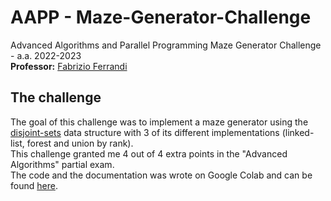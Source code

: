 # AAPP - Maze-Generator-Challenge
Advanced Algorithms and Parallel Programming Maze Generator Challenge - a.a. 2022-2023<br>
**Professor:** [Fabrizio Ferrandi](https://ferrandi.faculty.polimi.it/)
## The challenge 
The goal of this challenge was to implement a maze generator using the [disjoint-sets](https://en.wikipedia.org/wiki/Disjoint-set_data_structure) data structure with 3 of its different implementations (linked-list, forest and union by rank).<br>
This challenge granted me 4 out of 4 extra points in the "Advanced Algorithms" partial exam.<br>
The code and the documentation was wrote on Google Colab and can be found [here](mazegenerator.ipynb). 
